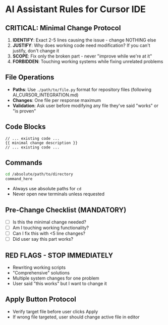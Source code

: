 # AI Assistant Rules for Cursor IDE

## CRITICAL: Minimal Change Protocol
1. **IDENTIFY**: Exact 2-5 lines causing the issue - change NOTHING else
2. **JUSTIFY**: Why does working code need modification? If you can't justify, don't change it
3. **SCOPE**: Fix only the broken part - never "improve while we're at it"
4. **FORBIDDEN**: Touching working systems while fixing unrelated problems

## File Operations
- **Paths**: Use `./path/to/file.py` format for repository files (following AI_CURSOR_INTEGRATION.md)
- **Changes**: One file per response maximum
- **Validation**: Ask user before modifying any file they've said "works" or "is proven"

## Code Blocks
```language:./exact/file/path
// ... existing code ...
{{ minimal change description }}
// ... existing code ...
```

## Commands
```bash
cd /absolute/path/to/directory
command_here
```
- Always use absolute paths for `cd`
- Never open new terminals unless requested

## Pre-Change Checklist (MANDATORY)
- [ ] Is this the minimal change needed?
- [ ] Am I touching working functionality?
- [ ] Can I fix this with <5 line changes?
- [ ] Did user say this part works?

## RED FLAGS - STOP IMMEDIATELY
- Rewriting working scripts
- "Comprehensive" solutions  
- Multiple system changes for one problem
- User said "this works" but I want to change it

## Apply Button Protocol
- Verify target file before user clicks Apply
- If wrong file targeted, user should change active file in editor